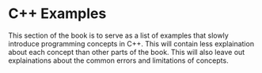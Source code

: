 # C++ Examples

This section of the book is to serve as a list of examples that slowly introduce programming concepts in C++.  This will contain less explaination about each concept than other parts of the book.  This will also leave out explainations about the common errors and limitations of concepts. 